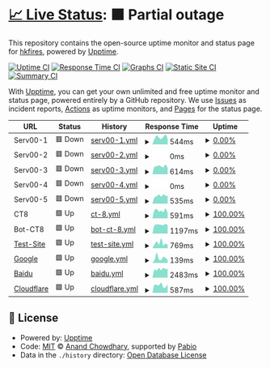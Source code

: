 # [📈 Live Status](https://hkfires.github.io/WebStatusMonitor): <!--live status--> **🟧 Partial outage**

This repository contains the open-source uptime monitor and status page for [hkfires](https://hkfires.github.io/WebStatusMonitor), powered by [Upptime](https://github.com/upptime/upptime).

[![Uptime CI](https://github.com/hkfires/upptime/workflows/Uptime%20CI/badge.svg)](https://github.com/hkfires/upptime/actions?query=workflow%3A%22Uptime+CI%22)
[![Response Time CI](https://github.com/hkfires/upptime/workflows/Response%20Time%20CI/badge.svg)](https://github.com/hkfires/upptime/actions?query=workflow%3A%22Response+Time+CI%22)
[![Graphs CI](https://github.com/hkfires/upptime/workflows/Graphs%20CI/badge.svg)](https://github.com/hkfires/upptime/actions?query=workflow%3A%22Graphs+CI%22)
[![Static Site CI](https://github.com/hkfires/upptime/workflows/Static%20Site%20CI/badge.svg)](https://github.com/hkfires/upptime/actions?query=workflow%3A%22Static+Site+CI%22)
[![Summary CI](https://github.com/hkfires/upptime/workflows/Summary%20CI/badge.svg)](https://github.com/hkfires/upptime/actions?query=workflow%3A%22Summary+CI%22)

With [Upptime](https://upptime.js.org), you can get your own unlimited and free uptime monitor and status page, powered entirely by a GitHub repository. We use [Issues](https://github.com/hkfires/WebStatusMonitor/issues) as incident reports, [Actions](https://github.com/hkfires/WebStatusMonitor/actions) as uptime monitors, and [Pages](https://hkfires.github.io/WebStatusMonitor) for the status page.

<!--start: status pages-->
<!-- This summary is generated by Upptime (https://github.com/upptime/upptime) -->
<!-- Do not edit this manually, your changes will be overwritten -->
<!-- prettier-ignore -->
| URL | Status | History | Response Time | Uptime |
| --- | ------ | ------- | ------------- | ------ |
| <img alt="" src="https://icons.duckduckgo.com/ip3/null.ico" height="13"> Serv00-1 | 🟥 Down | [serv00-1.yml](https://github.com/hkfires/WebStatusMonitor/commits/HEAD/history/serv00-1.yml) | <details><summary><img alt="Response time graph" src="./graphs/serv00-1/response-time-week.png" height="20"> 544ms</summary><br><a href="https://webstatus.us.kg/history/serv00-1"><img alt="Response time 683" src="https://img.shields.io/endpoint?url=https%3A%2F%2Fraw.githubusercontent.com%2Fhkfires%2FWebStatusMonitor%2FHEAD%2Fapi%2Fserv00-1%2Fresponse-time.json"></a><br><a href="https://webstatus.us.kg/history/serv00-1"><img alt="24-hour response time 436" src="https://img.shields.io/endpoint?url=https%3A%2F%2Fraw.githubusercontent.com%2Fhkfires%2FWebStatusMonitor%2FHEAD%2Fapi%2Fserv00-1%2Fresponse-time-day.json"></a><br><a href="https://webstatus.us.kg/history/serv00-1"><img alt="7-day response time 544" src="https://img.shields.io/endpoint?url=https%3A%2F%2Fraw.githubusercontent.com%2Fhkfires%2FWebStatusMonitor%2FHEAD%2Fapi%2Fserv00-1%2Fresponse-time-week.json"></a><br><a href="https://webstatus.us.kg/history/serv00-1"><img alt="30-day response time 585" src="https://img.shields.io/endpoint?url=https%3A%2F%2Fraw.githubusercontent.com%2Fhkfires%2FWebStatusMonitor%2FHEAD%2Fapi%2Fserv00-1%2Fresponse-time-month.json"></a><br><a href="https://webstatus.us.kg/history/serv00-1"><img alt="1-year response time 683" src="https://img.shields.io/endpoint?url=https%3A%2F%2Fraw.githubusercontent.com%2Fhkfires%2FWebStatusMonitor%2FHEAD%2Fapi%2Fserv00-1%2Fresponse-time-year.json"></a></details> | <details><summary><a href="https://webstatus.us.kg/history/serv00-1">0.00%</a></summary><a href="https://webstatus.us.kg/history/serv00-1"><img alt="All-time uptime 23.28%" src="https://img.shields.io/endpoint?url=https%3A%2F%2Fraw.githubusercontent.com%2Fhkfires%2FWebStatusMonitor%2FHEAD%2Fapi%2Fserv00-1%2Fuptime.json"></a><br><a href="https://webstatus.us.kg/history/serv00-1"><img alt="24-hour uptime 0.00%" src="https://img.shields.io/endpoint?url=https%3A%2F%2Fraw.githubusercontent.com%2Fhkfires%2FWebStatusMonitor%2FHEAD%2Fapi%2Fserv00-1%2Fuptime-day.json"></a><br><a href="https://webstatus.us.kg/history/serv00-1"><img alt="7-day uptime 0.00%" src="https://img.shields.io/endpoint?url=https%3A%2F%2Fraw.githubusercontent.com%2Fhkfires%2FWebStatusMonitor%2FHEAD%2Fapi%2Fserv00-1%2Fuptime-week.json"></a><br><a href="https://webstatus.us.kg/history/serv00-1"><img alt="30-day uptime 0.00%" src="https://img.shields.io/endpoint?url=https%3A%2F%2Fraw.githubusercontent.com%2Fhkfires%2FWebStatusMonitor%2FHEAD%2Fapi%2Fserv00-1%2Fuptime-month.json"></a><br><a href="https://webstatus.us.kg/history/serv00-1"><img alt="1-year uptime 23.28%" src="https://img.shields.io/endpoint?url=https%3A%2F%2Fraw.githubusercontent.com%2Fhkfires%2FWebStatusMonitor%2FHEAD%2Fapi%2Fserv00-1%2Fuptime-year.json"></a></details>
| <img alt="" src="https://icons.duckduckgo.com/ip3/null.ico" height="13"> Serv00-2 | 🟥 Down | [serv00-2.yml](https://github.com/hkfires/WebStatusMonitor/commits/HEAD/history/serv00-2.yml) | <details><summary><img alt="Response time graph" src="./graphs/serv00-2/response-time-week.png" height="20"> 0ms</summary><br><a href="https://webstatus.us.kg/history/serv00-2"><img alt="Response time 1747" src="https://img.shields.io/endpoint?url=https%3A%2F%2Fraw.githubusercontent.com%2Fhkfires%2FWebStatusMonitor%2FHEAD%2Fapi%2Fserv00-2%2Fresponse-time.json"></a><br><a href="https://webstatus.us.kg/history/serv00-2"><img alt="24-hour response time 0" src="https://img.shields.io/endpoint?url=https%3A%2F%2Fraw.githubusercontent.com%2Fhkfires%2FWebStatusMonitor%2FHEAD%2Fapi%2Fserv00-2%2Fresponse-time-day.json"></a><br><a href="https://webstatus.us.kg/history/serv00-2"><img alt="7-day response time 0" src="https://img.shields.io/endpoint?url=https%3A%2F%2Fraw.githubusercontent.com%2Fhkfires%2FWebStatusMonitor%2FHEAD%2Fapi%2Fserv00-2%2Fresponse-time-week.json"></a><br><a href="https://webstatus.us.kg/history/serv00-2"><img alt="30-day response time 0" src="https://img.shields.io/endpoint?url=https%3A%2F%2Fraw.githubusercontent.com%2Fhkfires%2FWebStatusMonitor%2FHEAD%2Fapi%2Fserv00-2%2Fresponse-time-month.json"></a><br><a href="https://webstatus.us.kg/history/serv00-2"><img alt="1-year response time 1747" src="https://img.shields.io/endpoint?url=https%3A%2F%2Fraw.githubusercontent.com%2Fhkfires%2FWebStatusMonitor%2FHEAD%2Fapi%2Fserv00-2%2Fresponse-time-year.json"></a></details> | <details><summary><a href="https://webstatus.us.kg/history/serv00-2">0.00%</a></summary><a href="https://webstatus.us.kg/history/serv00-2"><img alt="All-time uptime 58.54%" src="https://img.shields.io/endpoint?url=https%3A%2F%2Fraw.githubusercontent.com%2Fhkfires%2FWebStatusMonitor%2FHEAD%2Fapi%2Fserv00-2%2Fuptime.json"></a><br><a href="https://webstatus.us.kg/history/serv00-2"><img alt="24-hour uptime 0.00%" src="https://img.shields.io/endpoint?url=https%3A%2F%2Fraw.githubusercontent.com%2Fhkfires%2FWebStatusMonitor%2FHEAD%2Fapi%2Fserv00-2%2Fuptime-day.json"></a><br><a href="https://webstatus.us.kg/history/serv00-2"><img alt="7-day uptime 0.00%" src="https://img.shields.io/endpoint?url=https%3A%2F%2Fraw.githubusercontent.com%2Fhkfires%2FWebStatusMonitor%2FHEAD%2Fapi%2Fserv00-2%2Fuptime-week.json"></a><br><a href="https://webstatus.us.kg/history/serv00-2"><img alt="30-day uptime 0.00%" src="https://img.shields.io/endpoint?url=https%3A%2F%2Fraw.githubusercontent.com%2Fhkfires%2FWebStatusMonitor%2FHEAD%2Fapi%2Fserv00-2%2Fuptime-month.json"></a><br><a href="https://webstatus.us.kg/history/serv00-2"><img alt="1-year uptime 58.54%" src="https://img.shields.io/endpoint?url=https%3A%2F%2Fraw.githubusercontent.com%2Fhkfires%2FWebStatusMonitor%2FHEAD%2Fapi%2Fserv00-2%2Fuptime-year.json"></a></details>
| <img alt="" src="https://icons.duckduckgo.com/ip3/null.ico" height="13"> Serv00-3 | 🟥 Down | [serv00-3.yml](https://github.com/hkfires/WebStatusMonitor/commits/HEAD/history/serv00-3.yml) | <details><summary><img alt="Response time graph" src="./graphs/serv00-3/response-time-week.png" height="20"> 614ms</summary><br><a href="https://webstatus.us.kg/history/serv00-3"><img alt="Response time 676" src="https://img.shields.io/endpoint?url=https%3A%2F%2Fraw.githubusercontent.com%2Fhkfires%2FWebStatusMonitor%2FHEAD%2Fapi%2Fserv00-3%2Fresponse-time.json"></a><br><a href="https://webstatus.us.kg/history/serv00-3"><img alt="24-hour response time 499" src="https://img.shields.io/endpoint?url=https%3A%2F%2Fraw.githubusercontent.com%2Fhkfires%2FWebStatusMonitor%2FHEAD%2Fapi%2Fserv00-3%2Fresponse-time-day.json"></a><br><a href="https://webstatus.us.kg/history/serv00-3"><img alt="7-day response time 614" src="https://img.shields.io/endpoint?url=https%3A%2F%2Fraw.githubusercontent.com%2Fhkfires%2FWebStatusMonitor%2FHEAD%2Fapi%2Fserv00-3%2Fresponse-time-week.json"></a><br><a href="https://webstatus.us.kg/history/serv00-3"><img alt="30-day response time 629" src="https://img.shields.io/endpoint?url=https%3A%2F%2Fraw.githubusercontent.com%2Fhkfires%2FWebStatusMonitor%2FHEAD%2Fapi%2Fserv00-3%2Fresponse-time-month.json"></a><br><a href="https://webstatus.us.kg/history/serv00-3"><img alt="1-year response time 676" src="https://img.shields.io/endpoint?url=https%3A%2F%2Fraw.githubusercontent.com%2Fhkfires%2FWebStatusMonitor%2FHEAD%2Fapi%2Fserv00-3%2Fresponse-time-year.json"></a></details> | <details><summary><a href="https://webstatus.us.kg/history/serv00-3">0.00%</a></summary><a href="https://webstatus.us.kg/history/serv00-3"><img alt="All-time uptime 43.72%" src="https://img.shields.io/endpoint?url=https%3A%2F%2Fraw.githubusercontent.com%2Fhkfires%2FWebStatusMonitor%2FHEAD%2Fapi%2Fserv00-3%2Fuptime.json"></a><br><a href="https://webstatus.us.kg/history/serv00-3"><img alt="24-hour uptime 0.00%" src="https://img.shields.io/endpoint?url=https%3A%2F%2Fraw.githubusercontent.com%2Fhkfires%2FWebStatusMonitor%2FHEAD%2Fapi%2Fserv00-3%2Fuptime-day.json"></a><br><a href="https://webstatus.us.kg/history/serv00-3"><img alt="7-day uptime 0.00%" src="https://img.shields.io/endpoint?url=https%3A%2F%2Fraw.githubusercontent.com%2Fhkfires%2FWebStatusMonitor%2FHEAD%2Fapi%2Fserv00-3%2Fuptime-week.json"></a><br><a href="https://webstatus.us.kg/history/serv00-3"><img alt="30-day uptime 0.00%" src="https://img.shields.io/endpoint?url=https%3A%2F%2Fraw.githubusercontent.com%2Fhkfires%2FWebStatusMonitor%2FHEAD%2Fapi%2Fserv00-3%2Fuptime-month.json"></a><br><a href="https://webstatus.us.kg/history/serv00-3"><img alt="1-year uptime 43.72%" src="https://img.shields.io/endpoint?url=https%3A%2F%2Fraw.githubusercontent.com%2Fhkfires%2FWebStatusMonitor%2FHEAD%2Fapi%2Fserv00-3%2Fuptime-year.json"></a></details>
| <img alt="" src="https://icons.duckduckgo.com/ip3/null.ico" height="13"> Serv00-4 | 🟥 Down | [serv00-4.yml](https://github.com/hkfires/WebStatusMonitor/commits/HEAD/history/serv00-4.yml) | <details><summary><img alt="Response time graph" src="./graphs/serv00-4/response-time-week.png" height="20"> 0ms</summary><br><a href="https://webstatus.us.kg/history/serv00-4"><img alt="Response time 2077" src="https://img.shields.io/endpoint?url=https%3A%2F%2Fraw.githubusercontent.com%2Fhkfires%2FWebStatusMonitor%2FHEAD%2Fapi%2Fserv00-4%2Fresponse-time.json"></a><br><a href="https://webstatus.us.kg/history/serv00-4"><img alt="24-hour response time 0" src="https://img.shields.io/endpoint?url=https%3A%2F%2Fraw.githubusercontent.com%2Fhkfires%2FWebStatusMonitor%2FHEAD%2Fapi%2Fserv00-4%2Fresponse-time-day.json"></a><br><a href="https://webstatus.us.kg/history/serv00-4"><img alt="7-day response time 0" src="https://img.shields.io/endpoint?url=https%3A%2F%2Fraw.githubusercontent.com%2Fhkfires%2FWebStatusMonitor%2FHEAD%2Fapi%2Fserv00-4%2Fresponse-time-week.json"></a><br><a href="https://webstatus.us.kg/history/serv00-4"><img alt="30-day response time 0" src="https://img.shields.io/endpoint?url=https%3A%2F%2Fraw.githubusercontent.com%2Fhkfires%2FWebStatusMonitor%2FHEAD%2Fapi%2Fserv00-4%2Fresponse-time-month.json"></a><br><a href="https://webstatus.us.kg/history/serv00-4"><img alt="1-year response time 2077" src="https://img.shields.io/endpoint?url=https%3A%2F%2Fraw.githubusercontent.com%2Fhkfires%2FWebStatusMonitor%2FHEAD%2Fapi%2Fserv00-4%2Fresponse-time-year.json"></a></details> | <details><summary><a href="https://webstatus.us.kg/history/serv00-4">0.00%</a></summary><a href="https://webstatus.us.kg/history/serv00-4"><img alt="All-time uptime 55.04%" src="https://img.shields.io/endpoint?url=https%3A%2F%2Fraw.githubusercontent.com%2Fhkfires%2FWebStatusMonitor%2FHEAD%2Fapi%2Fserv00-4%2Fuptime.json"></a><br><a href="https://webstatus.us.kg/history/serv00-4"><img alt="24-hour uptime 0.00%" src="https://img.shields.io/endpoint?url=https%3A%2F%2Fraw.githubusercontent.com%2Fhkfires%2FWebStatusMonitor%2FHEAD%2Fapi%2Fserv00-4%2Fuptime-day.json"></a><br><a href="https://webstatus.us.kg/history/serv00-4"><img alt="7-day uptime 0.00%" src="https://img.shields.io/endpoint?url=https%3A%2F%2Fraw.githubusercontent.com%2Fhkfires%2FWebStatusMonitor%2FHEAD%2Fapi%2Fserv00-4%2Fuptime-week.json"></a><br><a href="https://webstatus.us.kg/history/serv00-4"><img alt="30-day uptime 0.00%" src="https://img.shields.io/endpoint?url=https%3A%2F%2Fraw.githubusercontent.com%2Fhkfires%2FWebStatusMonitor%2FHEAD%2Fapi%2Fserv00-4%2Fuptime-month.json"></a><br><a href="https://webstatus.us.kg/history/serv00-4"><img alt="1-year uptime 55.04%" src="https://img.shields.io/endpoint?url=https%3A%2F%2Fraw.githubusercontent.com%2Fhkfires%2FWebStatusMonitor%2FHEAD%2Fapi%2Fserv00-4%2Fuptime-year.json"></a></details>
| <img alt="" src="https://icons.duckduckgo.com/ip3/null.ico" height="13"> Serv00-5 | 🟥 Down | [serv00-5.yml](https://github.com/hkfires/WebStatusMonitor/commits/HEAD/history/serv00-5.yml) | <details><summary><img alt="Response time graph" src="./graphs/serv00-5/response-time-week.png" height="20"> 535ms</summary><br><a href="https://webstatus.us.kg/history/serv00-5"><img alt="Response time 681" src="https://img.shields.io/endpoint?url=https%3A%2F%2Fraw.githubusercontent.com%2Fhkfires%2FWebStatusMonitor%2FHEAD%2Fapi%2Fserv00-5%2Fresponse-time.json"></a><br><a href="https://webstatus.us.kg/history/serv00-5"><img alt="24-hour response time 531" src="https://img.shields.io/endpoint?url=https%3A%2F%2Fraw.githubusercontent.com%2Fhkfires%2FWebStatusMonitor%2FHEAD%2Fapi%2Fserv00-5%2Fresponse-time-day.json"></a><br><a href="https://webstatus.us.kg/history/serv00-5"><img alt="7-day response time 535" src="https://img.shields.io/endpoint?url=https%3A%2F%2Fraw.githubusercontent.com%2Fhkfires%2FWebStatusMonitor%2FHEAD%2Fapi%2Fserv00-5%2Fresponse-time-week.json"></a><br><a href="https://webstatus.us.kg/history/serv00-5"><img alt="30-day response time 588" src="https://img.shields.io/endpoint?url=https%3A%2F%2Fraw.githubusercontent.com%2Fhkfires%2FWebStatusMonitor%2FHEAD%2Fapi%2Fserv00-5%2Fresponse-time-month.json"></a><br><a href="https://webstatus.us.kg/history/serv00-5"><img alt="1-year response time 681" src="https://img.shields.io/endpoint?url=https%3A%2F%2Fraw.githubusercontent.com%2Fhkfires%2FWebStatusMonitor%2FHEAD%2Fapi%2Fserv00-5%2Fresponse-time-year.json"></a></details> | <details><summary><a href="https://webstatus.us.kg/history/serv00-5">0.00%</a></summary><a href="https://webstatus.us.kg/history/serv00-5"><img alt="All-time uptime 11.12%" src="https://img.shields.io/endpoint?url=https%3A%2F%2Fraw.githubusercontent.com%2Fhkfires%2FWebStatusMonitor%2FHEAD%2Fapi%2Fserv00-5%2Fuptime.json"></a><br><a href="https://webstatus.us.kg/history/serv00-5"><img alt="24-hour uptime 0.00%" src="https://img.shields.io/endpoint?url=https%3A%2F%2Fraw.githubusercontent.com%2Fhkfires%2FWebStatusMonitor%2FHEAD%2Fapi%2Fserv00-5%2Fuptime-day.json"></a><br><a href="https://webstatus.us.kg/history/serv00-5"><img alt="7-day uptime 0.00%" src="https://img.shields.io/endpoint?url=https%3A%2F%2Fraw.githubusercontent.com%2Fhkfires%2FWebStatusMonitor%2FHEAD%2Fapi%2Fserv00-5%2Fuptime-week.json"></a><br><a href="https://webstatus.us.kg/history/serv00-5"><img alt="30-day uptime 0.00%" src="https://img.shields.io/endpoint?url=https%3A%2F%2Fraw.githubusercontent.com%2Fhkfires%2FWebStatusMonitor%2FHEAD%2Fapi%2Fserv00-5%2Fuptime-month.json"></a><br><a href="https://webstatus.us.kg/history/serv00-5"><img alt="1-year uptime 11.12%" src="https://img.shields.io/endpoint?url=https%3A%2F%2Fraw.githubusercontent.com%2Fhkfires%2FWebStatusMonitor%2FHEAD%2Fapi%2Fserv00-5%2Fuptime-year.json"></a></details>
| <img alt="" src="https://icons.duckduckgo.com/ip3/null.ico" height="13"> CT8 | 🟩 Up | [ct-8.yml](https://github.com/hkfires/WebStatusMonitor/commits/HEAD/history/ct-8.yml) | <details><summary><img alt="Response time graph" src="./graphs/ct-8/response-time-week.png" height="20"> 591ms</summary><br><a href="https://webstatus.us.kg/history/ct-8"><img alt="Response time 1028" src="https://img.shields.io/endpoint?url=https%3A%2F%2Fraw.githubusercontent.com%2Fhkfires%2FWebStatusMonitor%2FHEAD%2Fapi%2Fct-8%2Fresponse-time.json"></a><br><a href="https://webstatus.us.kg/history/ct-8"><img alt="24-hour response time 414" src="https://img.shields.io/endpoint?url=https%3A%2F%2Fraw.githubusercontent.com%2Fhkfires%2FWebStatusMonitor%2FHEAD%2Fapi%2Fct-8%2Fresponse-time-day.json"></a><br><a href="https://webstatus.us.kg/history/ct-8"><img alt="7-day response time 591" src="https://img.shields.io/endpoint?url=https%3A%2F%2Fraw.githubusercontent.com%2Fhkfires%2FWebStatusMonitor%2FHEAD%2Fapi%2Fct-8%2Fresponse-time-week.json"></a><br><a href="https://webstatus.us.kg/history/ct-8"><img alt="30-day response time 716" src="https://img.shields.io/endpoint?url=https%3A%2F%2Fraw.githubusercontent.com%2Fhkfires%2FWebStatusMonitor%2FHEAD%2Fapi%2Fct-8%2Fresponse-time-month.json"></a><br><a href="https://webstatus.us.kg/history/ct-8"><img alt="1-year response time 1028" src="https://img.shields.io/endpoint?url=https%3A%2F%2Fraw.githubusercontent.com%2Fhkfires%2FWebStatusMonitor%2FHEAD%2Fapi%2Fct-8%2Fresponse-time-year.json"></a></details> | <details><summary><a href="https://webstatus.us.kg/history/ct-8">100.00%</a></summary><a href="https://webstatus.us.kg/history/ct-8"><img alt="All-time uptime 99.86%" src="https://img.shields.io/endpoint?url=https%3A%2F%2Fraw.githubusercontent.com%2Fhkfires%2FWebStatusMonitor%2FHEAD%2Fapi%2Fct-8%2Fuptime.json"></a><br><a href="https://webstatus.us.kg/history/ct-8"><img alt="24-hour uptime 100.00%" src="https://img.shields.io/endpoint?url=https%3A%2F%2Fraw.githubusercontent.com%2Fhkfires%2FWebStatusMonitor%2FHEAD%2Fapi%2Fct-8%2Fuptime-day.json"></a><br><a href="https://webstatus.us.kg/history/ct-8"><img alt="7-day uptime 100.00%" src="https://img.shields.io/endpoint?url=https%3A%2F%2Fraw.githubusercontent.com%2Fhkfires%2FWebStatusMonitor%2FHEAD%2Fapi%2Fct-8%2Fuptime-week.json"></a><br><a href="https://webstatus.us.kg/history/ct-8"><img alt="30-day uptime 99.92%" src="https://img.shields.io/endpoint?url=https%3A%2F%2Fraw.githubusercontent.com%2Fhkfires%2FWebStatusMonitor%2FHEAD%2Fapi%2Fct-8%2Fuptime-month.json"></a><br><a href="https://webstatus.us.kg/history/ct-8"><img alt="1-year uptime 99.86%" src="https://img.shields.io/endpoint?url=https%3A%2F%2Fraw.githubusercontent.com%2Fhkfires%2FWebStatusMonitor%2FHEAD%2Fapi%2Fct-8%2Fuptime-year.json"></a></details>
| <img alt="" src="https://icons.duckduckgo.com/ip3/null.ico" height="13"> Bot-CT8 | 🟩 Up | [bot-ct-8.yml](https://github.com/hkfires/WebStatusMonitor/commits/HEAD/history/bot-ct-8.yml) | <details><summary><img alt="Response time graph" src="./graphs/bot-ct-8/response-time-week.png" height="20"> 1197ms</summary><br><a href="https://webstatus.us.kg/history/bot-ct-8"><img alt="Response time 1687" src="https://img.shields.io/endpoint?url=https%3A%2F%2Fraw.githubusercontent.com%2Fhkfires%2FWebStatusMonitor%2FHEAD%2Fapi%2Fbot-ct-8%2Fresponse-time.json"></a><br><a href="https://webstatus.us.kg/history/bot-ct-8"><img alt="24-hour response time 1131" src="https://img.shields.io/endpoint?url=https%3A%2F%2Fraw.githubusercontent.com%2Fhkfires%2FWebStatusMonitor%2FHEAD%2Fapi%2Fbot-ct-8%2Fresponse-time-day.json"></a><br><a href="https://webstatus.us.kg/history/bot-ct-8"><img alt="7-day response time 1197" src="https://img.shields.io/endpoint?url=https%3A%2F%2Fraw.githubusercontent.com%2Fhkfires%2FWebStatusMonitor%2FHEAD%2Fapi%2Fbot-ct-8%2Fresponse-time-week.json"></a><br><a href="https://webstatus.us.kg/history/bot-ct-8"><img alt="30-day response time 1189" src="https://img.shields.io/endpoint?url=https%3A%2F%2Fraw.githubusercontent.com%2Fhkfires%2FWebStatusMonitor%2FHEAD%2Fapi%2Fbot-ct-8%2Fresponse-time-month.json"></a><br><a href="https://webstatus.us.kg/history/bot-ct-8"><img alt="1-year response time 1687" src="https://img.shields.io/endpoint?url=https%3A%2F%2Fraw.githubusercontent.com%2Fhkfires%2FWebStatusMonitor%2FHEAD%2Fapi%2Fbot-ct-8%2Fresponse-time-year.json"></a></details> | <details><summary><a href="https://webstatus.us.kg/history/bot-ct-8">100.00%</a></summary><a href="https://webstatus.us.kg/history/bot-ct-8"><img alt="All-time uptime 97.57%" src="https://img.shields.io/endpoint?url=https%3A%2F%2Fraw.githubusercontent.com%2Fhkfires%2FWebStatusMonitor%2FHEAD%2Fapi%2Fbot-ct-8%2Fuptime.json"></a><br><a href="https://webstatus.us.kg/history/bot-ct-8"><img alt="24-hour uptime 100.00%" src="https://img.shields.io/endpoint?url=https%3A%2F%2Fraw.githubusercontent.com%2Fhkfires%2FWebStatusMonitor%2FHEAD%2Fapi%2Fbot-ct-8%2Fuptime-day.json"></a><br><a href="https://webstatus.us.kg/history/bot-ct-8"><img alt="7-day uptime 100.00%" src="https://img.shields.io/endpoint?url=https%3A%2F%2Fraw.githubusercontent.com%2Fhkfires%2FWebStatusMonitor%2FHEAD%2Fapi%2Fbot-ct-8%2Fuptime-week.json"></a><br><a href="https://webstatus.us.kg/history/bot-ct-8"><img alt="30-day uptime 97.24%" src="https://img.shields.io/endpoint?url=https%3A%2F%2Fraw.githubusercontent.com%2Fhkfires%2FWebStatusMonitor%2FHEAD%2Fapi%2Fbot-ct-8%2Fuptime-month.json"></a><br><a href="https://webstatus.us.kg/history/bot-ct-8"><img alt="1-year uptime 97.57%" src="https://img.shields.io/endpoint?url=https%3A%2F%2Fraw.githubusercontent.com%2Fhkfires%2FWebStatusMonitor%2FHEAD%2Fapi%2Fbot-ct-8%2Fuptime-year.json"></a></details>
| <img alt="" src="https://icons.duckduckgo.com/ip3/lucynana.serv00.net.ico" height="13"> [Test-Site](https://lucynana.serv00.net) | 🟩 Up | [test-site.yml](https://github.com/hkfires/WebStatusMonitor/commits/HEAD/history/test-site.yml) | <details><summary><img alt="Response time graph" src="./graphs/test-site/response-time-week.png" height="20"> 769ms</summary><br><a href="https://webstatus.us.kg/history/test-site"><img alt="Response time 654" src="https://img.shields.io/endpoint?url=https%3A%2F%2Fraw.githubusercontent.com%2Fhkfires%2FWebStatusMonitor%2FHEAD%2Fapi%2Ftest-site%2Fresponse-time.json"></a><br><a href="https://webstatus.us.kg/history/test-site"><img alt="24-hour response time 522" src="https://img.shields.io/endpoint?url=https%3A%2F%2Fraw.githubusercontent.com%2Fhkfires%2FWebStatusMonitor%2FHEAD%2Fapi%2Ftest-site%2Fresponse-time-day.json"></a><br><a href="https://webstatus.us.kg/history/test-site"><img alt="7-day response time 769" src="https://img.shields.io/endpoint?url=https%3A%2F%2Fraw.githubusercontent.com%2Fhkfires%2FWebStatusMonitor%2FHEAD%2Fapi%2Ftest-site%2Fresponse-time-week.json"></a><br><a href="https://webstatus.us.kg/history/test-site"><img alt="30-day response time 694" src="https://img.shields.io/endpoint?url=https%3A%2F%2Fraw.githubusercontent.com%2Fhkfires%2FWebStatusMonitor%2FHEAD%2Fapi%2Ftest-site%2Fresponse-time-month.json"></a><br><a href="https://webstatus.us.kg/history/test-site"><img alt="1-year response time 654" src="https://img.shields.io/endpoint?url=https%3A%2F%2Fraw.githubusercontent.com%2Fhkfires%2FWebStatusMonitor%2FHEAD%2Fapi%2Ftest-site%2Fresponse-time-year.json"></a></details> | <details><summary><a href="https://webstatus.us.kg/history/test-site">100.00%</a></summary><a href="https://webstatus.us.kg/history/test-site"><img alt="All-time uptime 88.55%" src="https://img.shields.io/endpoint?url=https%3A%2F%2Fraw.githubusercontent.com%2Fhkfires%2FWebStatusMonitor%2FHEAD%2Fapi%2Ftest-site%2Fuptime.json"></a><br><a href="https://webstatus.us.kg/history/test-site"><img alt="24-hour uptime 100.00%" src="https://img.shields.io/endpoint?url=https%3A%2F%2Fraw.githubusercontent.com%2Fhkfires%2FWebStatusMonitor%2FHEAD%2Fapi%2Ftest-site%2Fuptime-day.json"></a><br><a href="https://webstatus.us.kg/history/test-site"><img alt="7-day uptime 100.00%" src="https://img.shields.io/endpoint?url=https%3A%2F%2Fraw.githubusercontent.com%2Fhkfires%2FWebStatusMonitor%2FHEAD%2Fapi%2Ftest-site%2Fuptime-week.json"></a><br><a href="https://webstatus.us.kg/history/test-site"><img alt="30-day uptime 100.00%" src="https://img.shields.io/endpoint?url=https%3A%2F%2Fraw.githubusercontent.com%2Fhkfires%2FWebStatusMonitor%2FHEAD%2Fapi%2Ftest-site%2Fuptime-month.json"></a><br><a href="https://webstatus.us.kg/history/test-site"><img alt="1-year uptime 88.55%" src="https://img.shields.io/endpoint?url=https%3A%2F%2Fraw.githubusercontent.com%2Fhkfires%2FWebStatusMonitor%2FHEAD%2Fapi%2Ftest-site%2Fuptime-year.json"></a></details>
| <img alt="" src="https://icons.duckduckgo.com/ip3/www.google.com.ico" height="13"> [Google](https://www.google.com) | 🟩 Up | [google.yml](https://github.com/hkfires/WebStatusMonitor/commits/HEAD/history/google.yml) | <details><summary><img alt="Response time graph" src="./graphs/google/response-time-week.png" height="20"> 139ms</summary><br><a href="https://webstatus.us.kg/history/google"><img alt="Response time 110" src="https://img.shields.io/endpoint?url=https%3A%2F%2Fraw.githubusercontent.com%2Fhkfires%2FWebStatusMonitor%2FHEAD%2Fapi%2Fgoogle%2Fresponse-time.json"></a><br><a href="https://webstatus.us.kg/history/google"><img alt="24-hour response time 83" src="https://img.shields.io/endpoint?url=https%3A%2F%2Fraw.githubusercontent.com%2Fhkfires%2FWebStatusMonitor%2FHEAD%2Fapi%2Fgoogle%2Fresponse-time-day.json"></a><br><a href="https://webstatus.us.kg/history/google"><img alt="7-day response time 139" src="https://img.shields.io/endpoint?url=https%3A%2F%2Fraw.githubusercontent.com%2Fhkfires%2FWebStatusMonitor%2FHEAD%2Fapi%2Fgoogle%2Fresponse-time-week.json"></a><br><a href="https://webstatus.us.kg/history/google"><img alt="30-day response time 141" src="https://img.shields.io/endpoint?url=https%3A%2F%2Fraw.githubusercontent.com%2Fhkfires%2FWebStatusMonitor%2FHEAD%2Fapi%2Fgoogle%2Fresponse-time-month.json"></a><br><a href="https://webstatus.us.kg/history/google"><img alt="1-year response time 110" src="https://img.shields.io/endpoint?url=https%3A%2F%2Fraw.githubusercontent.com%2Fhkfires%2FWebStatusMonitor%2FHEAD%2Fapi%2Fgoogle%2Fresponse-time-year.json"></a></details> | <details><summary><a href="https://webstatus.us.kg/history/google">100.00%</a></summary><a href="https://webstatus.us.kg/history/google"><img alt="All-time uptime 100.00%" src="https://img.shields.io/endpoint?url=https%3A%2F%2Fraw.githubusercontent.com%2Fhkfires%2FWebStatusMonitor%2FHEAD%2Fapi%2Fgoogle%2Fuptime.json"></a><br><a href="https://webstatus.us.kg/history/google"><img alt="24-hour uptime 100.00%" src="https://img.shields.io/endpoint?url=https%3A%2F%2Fraw.githubusercontent.com%2Fhkfires%2FWebStatusMonitor%2FHEAD%2Fapi%2Fgoogle%2Fuptime-day.json"></a><br><a href="https://webstatus.us.kg/history/google"><img alt="7-day uptime 100.00%" src="https://img.shields.io/endpoint?url=https%3A%2F%2Fraw.githubusercontent.com%2Fhkfires%2FWebStatusMonitor%2FHEAD%2Fapi%2Fgoogle%2Fuptime-week.json"></a><br><a href="https://webstatus.us.kg/history/google"><img alt="30-day uptime 100.00%" src="https://img.shields.io/endpoint?url=https%3A%2F%2Fraw.githubusercontent.com%2Fhkfires%2FWebStatusMonitor%2FHEAD%2Fapi%2Fgoogle%2Fuptime-month.json"></a><br><a href="https://webstatus.us.kg/history/google"><img alt="1-year uptime 100.00%" src="https://img.shields.io/endpoint?url=https%3A%2F%2Fraw.githubusercontent.com%2Fhkfires%2FWebStatusMonitor%2FHEAD%2Fapi%2Fgoogle%2Fuptime-year.json"></a></details>
| <img alt="" src="https://icons.duckduckgo.com/ip3/www.baidu.com.ico" height="13"> [Baidu](https://www.baidu.com/) | 🟩 Up | [baidu.yml](https://github.com/hkfires/WebStatusMonitor/commits/HEAD/history/baidu.yml) | <details><summary><img alt="Response time graph" src="./graphs/baidu/response-time-week.png" height="20"> 2483ms</summary><br><a href="https://webstatus.us.kg/history/baidu"><img alt="Response time 2340" src="https://img.shields.io/endpoint?url=https%3A%2F%2Fraw.githubusercontent.com%2Fhkfires%2FWebStatusMonitor%2FHEAD%2Fapi%2Fbaidu%2Fresponse-time.json"></a><br><a href="https://webstatus.us.kg/history/baidu"><img alt="24-hour response time 2581" src="https://img.shields.io/endpoint?url=https%3A%2F%2Fraw.githubusercontent.com%2Fhkfires%2FWebStatusMonitor%2FHEAD%2Fapi%2Fbaidu%2Fresponse-time-day.json"></a><br><a href="https://webstatus.us.kg/history/baidu"><img alt="7-day response time 2483" src="https://img.shields.io/endpoint?url=https%3A%2F%2Fraw.githubusercontent.com%2Fhkfires%2FWebStatusMonitor%2FHEAD%2Fapi%2Fbaidu%2Fresponse-time-week.json"></a><br><a href="https://webstatus.us.kg/history/baidu"><img alt="30-day response time 2484" src="https://img.shields.io/endpoint?url=https%3A%2F%2Fraw.githubusercontent.com%2Fhkfires%2FWebStatusMonitor%2FHEAD%2Fapi%2Fbaidu%2Fresponse-time-month.json"></a><br><a href="https://webstatus.us.kg/history/baidu"><img alt="1-year response time 2340" src="https://img.shields.io/endpoint?url=https%3A%2F%2Fraw.githubusercontent.com%2Fhkfires%2FWebStatusMonitor%2FHEAD%2Fapi%2Fbaidu%2Fresponse-time-year.json"></a></details> | <details><summary><a href="https://webstatus.us.kg/history/baidu">100.00%</a></summary><a href="https://webstatus.us.kg/history/baidu"><img alt="All-time uptime 100.00%" src="https://img.shields.io/endpoint?url=https%3A%2F%2Fraw.githubusercontent.com%2Fhkfires%2FWebStatusMonitor%2FHEAD%2Fapi%2Fbaidu%2Fuptime.json"></a><br><a href="https://webstatus.us.kg/history/baidu"><img alt="24-hour uptime 100.00%" src="https://img.shields.io/endpoint?url=https%3A%2F%2Fraw.githubusercontent.com%2Fhkfires%2FWebStatusMonitor%2FHEAD%2Fapi%2Fbaidu%2Fuptime-day.json"></a><br><a href="https://webstatus.us.kg/history/baidu"><img alt="7-day uptime 100.00%" src="https://img.shields.io/endpoint?url=https%3A%2F%2Fraw.githubusercontent.com%2Fhkfires%2FWebStatusMonitor%2FHEAD%2Fapi%2Fbaidu%2Fuptime-week.json"></a><br><a href="https://webstatus.us.kg/history/baidu"><img alt="30-day uptime 100.00%" src="https://img.shields.io/endpoint?url=https%3A%2F%2Fraw.githubusercontent.com%2Fhkfires%2FWebStatusMonitor%2FHEAD%2Fapi%2Fbaidu%2Fuptime-month.json"></a><br><a href="https://webstatus.us.kg/history/baidu"><img alt="1-year uptime 100.00%" src="https://img.shields.io/endpoint?url=https%3A%2F%2Fraw.githubusercontent.com%2Fhkfires%2FWebStatusMonitor%2FHEAD%2Fapi%2Fbaidu%2Fuptime-year.json"></a></details>
| <img alt="" src="https://icons.duckduckgo.com/ip3/www.cloudflare.com.ico" height="13"> [Cloudflare](https://www.cloudflare.com/) | 🟩 Up | [cloudflare.yml](https://github.com/hkfires/WebStatusMonitor/commits/HEAD/history/cloudflare.yml) | <details><summary><img alt="Response time graph" src="./graphs/cloudflare/response-time-week.png" height="20"> 587ms</summary><br><a href="https://webstatus.us.kg/history/cloudflare"><img alt="Response time 217" src="https://img.shields.io/endpoint?url=https%3A%2F%2Fraw.githubusercontent.com%2Fhkfires%2FWebStatusMonitor%2FHEAD%2Fapi%2Fcloudflare%2Fresponse-time.json"></a><br><a href="https://webstatus.us.kg/history/cloudflare"><img alt="24-hour response time 654" src="https://img.shields.io/endpoint?url=https%3A%2F%2Fraw.githubusercontent.com%2Fhkfires%2FWebStatusMonitor%2FHEAD%2Fapi%2Fcloudflare%2Fresponse-time-day.json"></a><br><a href="https://webstatus.us.kg/history/cloudflare"><img alt="7-day response time 587" src="https://img.shields.io/endpoint?url=https%3A%2F%2Fraw.githubusercontent.com%2Fhkfires%2FWebStatusMonitor%2FHEAD%2Fapi%2Fcloudflare%2Fresponse-time-week.json"></a><br><a href="https://webstatus.us.kg/history/cloudflare"><img alt="30-day response time 588" src="https://img.shields.io/endpoint?url=https%3A%2F%2Fraw.githubusercontent.com%2Fhkfires%2FWebStatusMonitor%2FHEAD%2Fapi%2Fcloudflare%2Fresponse-time-month.json"></a><br><a href="https://webstatus.us.kg/history/cloudflare"><img alt="1-year response time 217" src="https://img.shields.io/endpoint?url=https%3A%2F%2Fraw.githubusercontent.com%2Fhkfires%2FWebStatusMonitor%2FHEAD%2Fapi%2Fcloudflare%2Fresponse-time-year.json"></a></details> | <details><summary><a href="https://webstatus.us.kg/history/cloudflare">100.00%</a></summary><a href="https://webstatus.us.kg/history/cloudflare"><img alt="All-time uptime 100.00%" src="https://img.shields.io/endpoint?url=https%3A%2F%2Fraw.githubusercontent.com%2Fhkfires%2FWebStatusMonitor%2FHEAD%2Fapi%2Fcloudflare%2Fuptime.json"></a><br><a href="https://webstatus.us.kg/history/cloudflare"><img alt="24-hour uptime 100.00%" src="https://img.shields.io/endpoint?url=https%3A%2F%2Fraw.githubusercontent.com%2Fhkfires%2FWebStatusMonitor%2FHEAD%2Fapi%2Fcloudflare%2Fuptime-day.json"></a><br><a href="https://webstatus.us.kg/history/cloudflare"><img alt="7-day uptime 100.00%" src="https://img.shields.io/endpoint?url=https%3A%2F%2Fraw.githubusercontent.com%2Fhkfires%2FWebStatusMonitor%2FHEAD%2Fapi%2Fcloudflare%2Fuptime-week.json"></a><br><a href="https://webstatus.us.kg/history/cloudflare"><img alt="30-day uptime 100.00%" src="https://img.shields.io/endpoint?url=https%3A%2F%2Fraw.githubusercontent.com%2Fhkfires%2FWebStatusMonitor%2FHEAD%2Fapi%2Fcloudflare%2Fuptime-month.json"></a><br><a href="https://webstatus.us.kg/history/cloudflare"><img alt="1-year uptime 100.00%" src="https://img.shields.io/endpoint?url=https%3A%2F%2Fraw.githubusercontent.com%2Fhkfires%2FWebStatusMonitor%2FHEAD%2Fapi%2Fcloudflare%2Fuptime-year.json"></a></details>

<!--end: status pages-->

## 📄 License

- Powered by: [Upptime](https://github.com/upptime/upptime)
- Code: [MIT](./LICENSE) © [Anand Chowdhary](https://anandchowdhary.com), supported by [Pabio](https://pabio.com)
- Data in the `./history` directory: [Open Database License](https://opendatacommons.org/licenses/odbl/1-0/)
